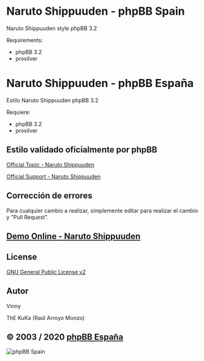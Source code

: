 Naruto Shippuuden - phpBB Spain
=========================

Naruto Shippuuden style phpBB 3.2

Requirements:
- phpBB 3.2
- prosilver

Naruto Shippuuden - phpBB España
==========================

Estilo Naruto Shippuuden phpBB 3.2

Requiere:
- phpBB 3.2
- prosilver

## Estilo validado oficialmente por phpBB 
[Official Topic - Naruto Shippuuden](https://www.phpbb.com/community/viewtopic.php?t=2447031)

[Official Support - Naruto Shippuuden](https://www.phpbb.com/customise/db/style/naruto_shippuuden/support)

## Corrección de errores
Para cualquier cambio a realizar, simplemente editar para realizar el cambio y "Pull Request".

## [Demo Online - Naruto Shippuuden](https://www.phpbb-es.com/styles/demo/#naruto_shippuuden)

## License
[GNU General Public License v2](http://opensource.org/licenses/GPL-2.0)

## Autor
Vinny

ThE KuKa (Raúl Arroyo Monzo)

## © 2003 / 2020 [phpBB España](https://www.phpbb-es.com)

![phpBB Spain](http://www.phpbb-es.com/images/logo_new_small.png) 
